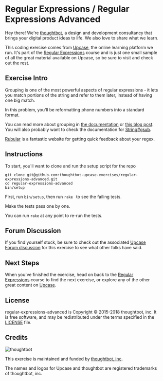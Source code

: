# Regular Expressions / Regular Expressions Advanced

Hey there! We're [thoughtbot](https://thoughtbot.com), a design and
development consultancy that brings your digital product ideas to life.
We also love to share what we learn.

This coding exercise comes from [Upcase](https://thoughtbot.com/upcase),
the online learning platform we run. It's part of the
[Regular Expressions](https://thoughtbot.com/upcase/regular-expressions) course and is just one small sample of all
the great material available on Upcase, so be sure to visit and check out the rest.

## Exercise Intro

Grouping is one of the most powerful aspects of regular expressions - it lets you match portions of the string and refer to them later, instead of having one big match.

In this problem, you'll be reformatting phone numbers into a standard format.

You can read more about grouping in [the documentation](http://www.ruby-doc.org/core-2.1.1/Regexp.html#class-Regexp-label-Grouping) or [this blog post](http://robots.thoughtbot.com/back-to-basics-regular-expressions). You will also probably want to check the documentation for [String#gsub](http://www.ruby-doc.org/core-2.1.4/String.html#method-i-gsub).

[Rubular](http://rubular.com/) is a fantastic website for getting quick feedback about your regex.

## Instructions

To start, you'll want to clone and run the setup script for the repo

    git clone git@github.com:thoughtbot-upcase-exercises/regular-expressions-advanced.git
    cd regular-expressions-advanced
    bin/setup

First, run `bin/setup`, then run `rake ` to see the failing tests.

Make the tests pass one by one.

You can run `rake` at any point to re-run the tests.

## Forum Discussion

If you find yourself stuck, be sure to check out the associated
[Upcase Forum discussion](https://forum.upcase.com/t/regular-expressions-regular-expressions-tying-it-all-together/4587)
for this exercise to see what other folks have said.

## Next Steps

When you've finished the exercise, head on back to the
[Regular Expressions](https://thoughtbot.com/upcase/regular-expressions) course to find the next exercise,
or explore any of the other great content on
[Upcase](https://thoughtbot.com/upcase).

## License

regular-expressions-advanced is Copyright © 2015-2018 thoughtbot, inc. It is free software,
and may be redistributed under the terms specified in the
[LICENSE](/LICENSE.md) file.

## Credits

![thoughtbot](https://presskit.thoughtbot.com/assets/images/logo.svg)

This exercise is maintained and funded by
[thoughtbot, inc](http://thoughtbot.com/community).

The names and logos for Upcase and thoughtbot are registered trademarks of
thoughtbot, inc.
